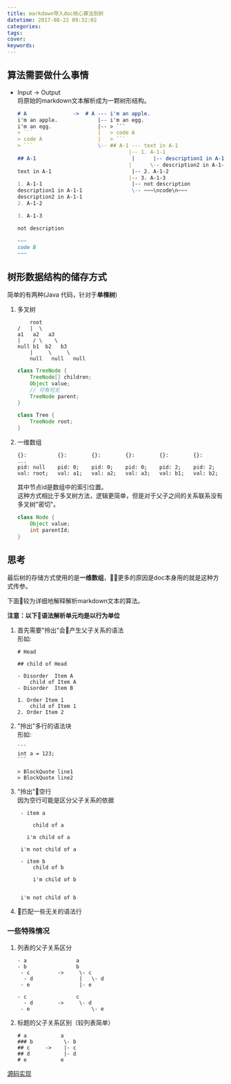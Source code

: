 ```yaml
---
title: markdown导入doc核心算法剖析
datetime: 2017-08-22 09:32:02
categories:
tags:
cover:
keywords:
---
```


## 算法需要做什么事情

- Input -> Output  
    将原始的markdown文本解析成为一颗树形结构。
    ````markdown
    # A               ->  # A --- i'm an apple.
    i'm an apple.             |-- i'm an egg.
    i'm an egg.               |-- > ```
    > ```                     |   > code A
    > code A                  |   > ``` 
    > ```                     \-- ## A-1 --- text in A-1 
                                        |-- 1. A-1-1
    ## A-1                               |      |-- description1 in A-1-1 
                                        |      \-- description2 in A-1-1
    text in A-1                          |-- 2. A-1-2
                                        |-- 3. A-1-3
    1. A-1-1                             |-- not description 
    description1 in A-1-1                \-- ~~~\ncode\n~~~
    description2 in A-1-1
    2. A-1-2

    3. A-1-3

    not description

    ~~~
    code B
    ~~~
    ````

## 树形数据结构的储存方式

简单的有两种(Java 代码，针对于**单棵树**)

1. 多叉树  
    ```
        root
    /   |  \
    a1   a2   a3
    |    / \    \
    null b1  b2   b3
        |     \     \
        null   null   null
    ```

    ```java
    class TreeNode {
        TreeNode[] children;
        Object value;
        // 可有可无
        TreeNode parent;
    }

    class Tree {
        TreeNode root;
    }
    ```

2. 一维数组  
    ```
    {}:          {}:        {}:        {}:        {}:        {}:         ...
    pid: null    pid: 0;    pid: 0;    pid: 0;    pid: 2;    pid: 2;
    val: root;   val: a1;   val: a2;   val: a3;   val: b1;   val: b2;   
    ```

    其中节点id是数组中的索引位置。  
    这种方式相比于多叉树方法，逻辑更简单，但是对于父子之间的关系联系没有多叉树"密切"。

    ```java
    class Node {
        Object value;
        int parentId;
    }
    ```

## 思考

最后树的存储方式使用的是**一维数组**，更多的原因是doc本身用的就是这种方式传参。

下面较为详细地解释解析markdown文本的算法。  

**注意：以下语法解析单元均是以行为单位**
1. 首先需要"拎出"会产生父子关系的语法  
    形如:
    ```
    # Head

    ## child of Head

    - Disorder  Item A
        child of Item A
    - Disorder  Item B

    1. Order Item 1
        child of Item 1
    2. Order Item 2
    ```

2. "拎出"多行的语法块  
    形如:
    ````
    ```
    int a = 123;
    ```

    > BlockQuote line1
    > BlockQuote line2
    ````
3. "拎出"空行  
    因为空行可能是区分父子关系的依据  
    
   ````
    - item a

        child of a

      i'm child of a

    i'm not child of a

    - item b
        child of b

        i'm child of b


    i'm not child of b
   ````

4. 匹配一些无关的语法行

### 一些特殊情况

1. 列表的父子关系区分  
    ```
    - a                a
    - b                b 
     - c         ->     \- c
      - d               |   \- d
     - e                |- e
    ```

    ```
    - c                c
      - d        ->     \- d
     - e                    \- e
    ```

2. 标题的父子关系区别（较列表简单）  
    ```
    # a           a
    ### b          \- b
    ## c     ->    |- c
    ## d           |- d
    # e           e  
    ```

[源码实现](https://github.com/imcuttle/doc-md-import/blob/master/lib/parser-factory/md-to-tree.js)